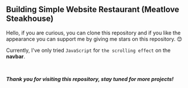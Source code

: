 ## Building Simple Website Restaurant (Meatlove Steakhouse)

Hello, if you are curious, you can clone this repository and if you like the appearance you can support me by giving me stars on this repository. 😊

Currently, I've only tried `JavaScript` for `the scrolling effect` on the **navbar**. 

<br>

***Thank you for visiting this repository, stay tuned for more projects!***

